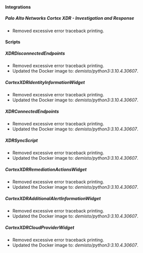 
#### Integrations
##### Palo Alto Networks Cortex XDR - Investigation and Response
- Removed excessive error traceback printing.

#### Scripts
##### XDRDisconnectedEndpoints
- Removed excessive error traceback printing.
- Updated the Docker image to: *demisto/python3:3.10.4.30607*.
##### CortexXDRIdentityInformationWidget
- Removed excessive error traceback printing.
- Updated the Docker image to: *demisto/python3:3.10.4.30607*.
##### XDRConnectedEndpoints
- Removed excessive error traceback printing.
- Updated the Docker image to: *demisto/python3:3.10.4.30607*.
##### XDRSyncScript
- Removed excessive error traceback printing.
- Updated the Docker image to: *demisto/python3:3.10.4.30607*.
##### CortexXDRRemediationActionsWidget
- Removed excessive error traceback printing.
- Updated the Docker image to: *demisto/python3:3.10.4.30607*.
##### CortexXDRAdditionalAlertInformationWidget
- Removed excessive error traceback printing.
- Updated the Docker image to: *demisto/python3:3.10.4.30607*.
##### CortexXDRCloudProviderWidget
- Removed excessive error traceback printing.
- Updated the Docker image to: *demisto/python3:3.10.4.30607*.
